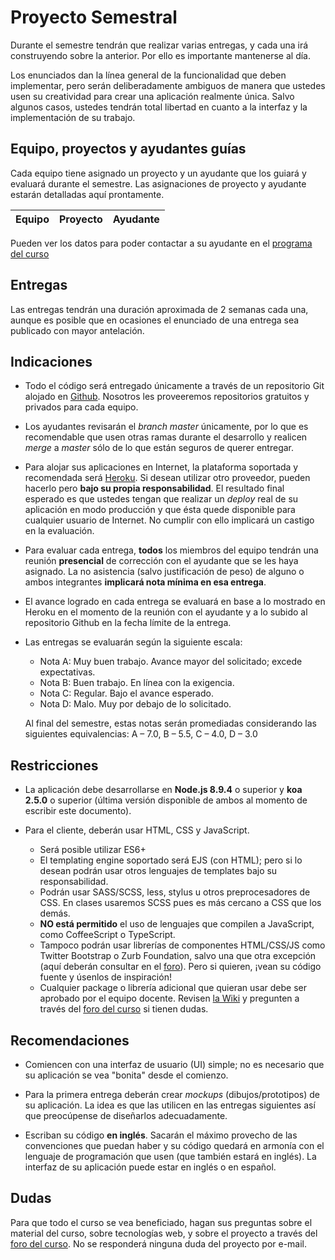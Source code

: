 # Proyecto Semestral

Durante el semestre tendrán que realizar varias entregas, y cada una irá construyendo sobre la anterior. Por ello es importante mantenerse al día.

Los enunciados dan la línea general de la funcionalidad que deben implementar, pero serán deliberadamente ambiguos de manera que ustedes usen su creatividad para crear una aplicación realmente única. Salvo algunos casos, ustedes tendrán total libertad en cuanto a la interfaz y la implementación de su trabajo.

## Equipo, proyectos y ayudantes guías

Cada equipo tiene asignado un proyecto y un ayudante que los guiará y evaluará durante el semestre. Las asignaciones de proyecto y ayudante estarán detalladas aquí prontamente.

| Equipo  | Proyecto | Ayudante |
|:-------------------- |:---------------------------| :------|


Pueden ver los datos para poder contactar a su ayudante en el [programa del curso](../../../#equipo)

## Entregas

Las entregas tendrán una duración aproximada de 2 semanas cada una, aunque es posible que en ocasiones el enunciado de una entrega sea publicado con mayor antelación.

## Indicaciones

* Todo el código será entregado únicamente a través de un repositorio Git alojado en [Github](https://github.com). Nosotros les proveeremos repositorios gratuitos y privados para cada equipo.

* Los ayudantes revisarán el *branch master* únicamente, por lo que es recomendable que usen otras ramas durante el desarrollo y realicen *merge* a *master* sólo de lo que están seguros de querer entregar.

* Para alojar sus aplicaciones en Internet, la plataforma soportada y recomendada será [Heroku](https://www.heroku.com/). Si desean utilizar otro proveedor, pueden hacerlo pero **bajo su propia responsabilidad**. El resultado final esperado es que ustedes tengan que realizar un *deploy* real de su aplicación en modo producción y que ésta quede disponible para cualquier usuario de Internet. No cumplir con ello implicará un castigo en la evaluación.

* Para evaluar cada entrega, **todos** los miembros del equipo tendrán una reunión **presencial** de corrección con el ayudante que se les haya asignado. La no asistencia (salvo justificación de peso) de alguno o ambos integrantes **implicará nota mínima en esa entrega**.

* El avance logrado en cada entrega se evaluará en base a lo mostrado en Heroku en el momento de la reunión con el ayudante y a lo subido al repositorio Github en la fecha límite de la entrega.

* Las entregas se evaluarán según la siguiente escala:
	* Nota A: Muy buen trabajo. Avance mayor del solicitado; excede expectativas.
	* Nota B: Buen trabajo. En línea con la exigencia.
	* Nota C: Regular. Bajo el avance esperado.
	* Nota D: Malo. Muy por debajo de lo solicitado.

	Al final del semestre, estas notas serán promediadas considerando las siguientes equivalencias: A – 7.0, B – 5.5, C – 4.0, D – 3.0

## Restricciones

* La aplicación debe desarrollarse en **Node.js 8.9.4** o superior y **koa 2.5.0** o superior (última versión disponible de ambos al momento de escribir este documento).

* Para el cliente, deberán usar HTML, CSS y JavaScript.
	* Será posible utilizar ES6+
	* El templating engine soportado será EJS (con HTML); pero si lo desean podrán usar otros lenguajes de templates bajo su responsabilidad.
	* Podrán usar SASS/SCSS, less, stylus u otros preprocesadores de CSS. En clases usaremos SCSS pues es más cercano a CSS que los demás.
	* **NO está permitido** el uso de lenguajes que compilen a JavaScript, como CoffeeScript o TypeScript.
	* Tampoco podrán usar librerías de componentes HTML/CSS/JS como Twitter Bootstrap o Zurb Foundation, salvo una que otra excepción (aquí deberán consultar en el [foro](../../../#foro)). Pero si quieren, ¡vean su código fuente y úsenlos de inspiración!
	* Cualquier package o librería adicional que quieran usar debe ser aprobado por el equipo docente. Revisen [la Wiki](../../../wiki/Packages) y pregunten a través del [foro del curso](../../../#foro) si tienen dudas.

## Recomendaciones

* Comiencen con una interfaz de usuario (UI) simple; no es necesario que su aplicación se vea "bonita" desde el comienzo.

* Para la primera entrega deberán crear *mockups* (dibujos/prototipos) de su aplicación. La idea es que las utilicen en las entregas siguientes así que preocúpense de diseñarlos adecuadamente.

* Escriban su código **en inglés**. Sacarán el máximo provecho de las convenciones que puedan haber y su código quedará en armonía con el lenguaje de programación que usen (que también estará en inglés). La interfaz de su aplicación puede estar en inglés o en español.

## Dudas
Para que todo el curso se vea beneficiado, hagan sus preguntas sobre el material del curso, sobre tecnologías web, y sobre el proyecto a través del [foro del curso](../../../#foro).  No se responderá ninguna duda del proyecto por e-mail.